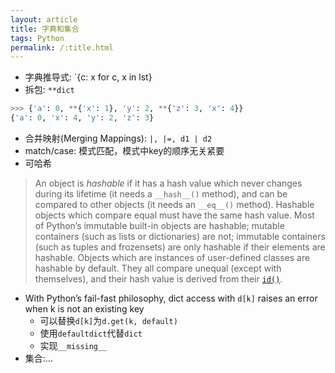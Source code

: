 ```yaml
---
layout: article
title: 字典和集合
tags: Python
permalink: /:title.html
---
```

- 字典推导式: `{c: x for c, x in lst}
- 拆包: `**dict` 

```python
>>> {'a': 0, **{'x': 1}, 'y': 2, **{'z': 3, 'x': 4}} 
{'a': 0, 'x': 4, 'y': 2, 'z': 3}
```
- 合并映射(Merging Mappings): `|, |=, d1 | d2`
- match/case: 模式匹配，模式中key的顺序无关紧要
- 可哈希
>An object is _hashable_ if it has a hash value which never changes during its lifetime (it needs a `__hash__()` method), and can be compared to other objects (it needs an `__eq__()` method). Hashable objects which compare equal must have the same hash value.
>Most of Python’s immutable built-in objects are hashable; mutable containers (such as lists or dictionaries) are not; immutable containers (such as tuples and frozensets) are only hashable if their elements are hashable. Objects which are instances of user-defined classes are hashable by default. They all compare unequal (except with themselves), and their hash value is derived from their [`id()`](https://docs.python.org/3/library/functions.html#id "id").

- With Python’s fail-fast philosophy, dict access with `d[k]` raises an error when k is not an existing key
	- 可以替换`d[k]`为`d.get(k, default)`
	- 使用`defaultdict`代替`dict`
	- 实现`__missing__`
- 集合:...